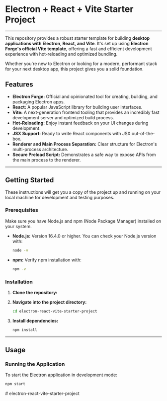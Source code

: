 # Electron + React + Vite Starter Project

---

This repository provides a robust starter template for building **desktop applications with Electron, React, and Vite**. It's set up using **Electron Forge's official Vite template**, offering a fast and efficient development experience with hot-reloading and optimized bundling.

Whether you're new to Electron or looking for a modern, performant stack for your next desktop app, this project gives you a solid foundation.

## Features

* **Electron Forge:** Official and opinionated tool for creating, building, and packaging Electron apps.
* **React:** A popular JavaScript library for building user interfaces.
* **Vite:** A next-generation frontend tooling that provides an incredibly fast development server and optimized build process.
* **Hot-Reloading:** Enjoy instant feedback on your UI changes during development.
* **JSX Support:** Ready to write React components with JSX out-of-the-box.
* **Renderer and Main Process Separation:** Clear structure for Electron's multi-process architecture.
* **Secure Preload Script:** Demonstrates a safe way to expose APIs from the main process to the renderer.

---

## Getting Started

These instructions will get you a copy of the project up and running on your local machine for development and testing purposes.

### Prerequisites

Make sure you have Node.js and npm (Node Package Manager) installed on your system.

* **Node.js:** Version 16.4.0 or higher.
    You can check your Node.js version with:
    ```bash
    node -v
    ```
* **npm:**
    Verify npm installation with:
    ```bash
    npm -v
    ```

### Installation

1.  **Clone the repository:**
 

2.  **Navigate into the project directory:**
    ```bash
    cd electron-react-vite-starter-project
    ```

3.  **Install dependencies:**
    ```bash
    npm install
    ```

---

## Usage

### Running the Application

To start the Electron application in development mode:

```bash
npm start
```

#   e l e c t r o n - r e a c t - v i t e - s t a r t e r - p r o j e c t  
 